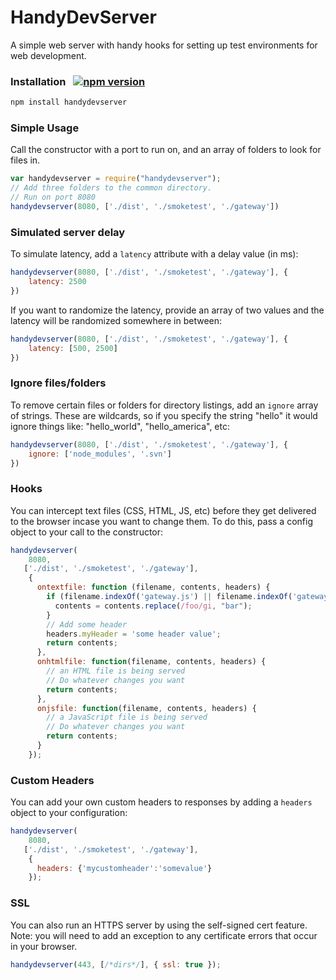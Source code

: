 HandyDevServer
===================
A simple web server with handy hooks for setting up test environments for web development.
### Installation &nbsp;  [![npm version](https://badge.fury.io/js/handydevserver.svg)](http://badge.fury.io/js/handydevserver)
```sh
npm install handydevserver
```
### Simple Usage
Call the constructor with a port to run on, and an array of folders to look for files in.
```javascript
var handydevserver = require("handydevserver");
// Add three folders to the common directory.
// Run on port 8080
handydevserver(8080, ['./dist', './smoketest', './gateway'])
```
### Simulated server delay
To simulate latency, add a ``latency`` attribute with a delay value (in ms):
```javascript
handydevserver(8080, ['./dist', './smoketest', './gateway'], {
    latency: 2500
})
```
If you want to randomize the latency, provide an array of two values and the latency will be randomized somewhere in between:
```javascript
handydevserver(8080, ['./dist', './smoketest', './gateway'], {
    latency: [500, 2500]
})
```
### Ignore files/folders
To remove certain files or folders for directory listings, add an ``ignore`` array of strings. These are wildcards, so if you specify the string "hello" it would ignore things like: "hello_world", "hello_america", etc:
```javascript
handydevserver(8080, ['./dist', './smoketest', './gateway'], {
    ignore: ['node_modules', '.svn']
})
```
### Hooks
You can intercept text files (CSS, HTML, JS, etc) before they get delivered to the browser incase you want to change them. To do this, pass a config object to your call to the constructor:
```javascript
handydevserver(
    8080,
   ['./dist', './smoketest', './gateway'],
    {
      ontextfile: function (filename, contents, headers) {
        if (filename.indexOf('gateway.js') || filename.indexOf('gateway.min.js')) {
          contents = contents.replace(/foo/gi, "bar");
        }
        // Add some header
        headers.myHeader = 'some header value';
        return contents;
      },
      onhtmlfile: function(filename, contents, headers) {
        // an HTML file is being served
        // Do whatever changes you want
        return contents;
      },
      onjsfile: function(filename, contents, headers) {
        // a JavaScript file is being served
        // Do whatever changes you want
        return contents;
      }
    });
```
### Custom Headers
You can add your own custom headers to responses by adding a ``headers`` object to your configuration:
```javascript
handydevserver(
    8080,
   ['./dist', './smoketest', './gateway'],
    {
      headers: {'mycustomheader':'somevalue'}
    });
```
### SSL
You can also run an HTTPS server by using the self-signed cert feature. Note: you will need to add an exception to any certificate errors that occur in your browser.
```javascript
handydevserver(443, [/*dirs*/], { ssl: true });
```
